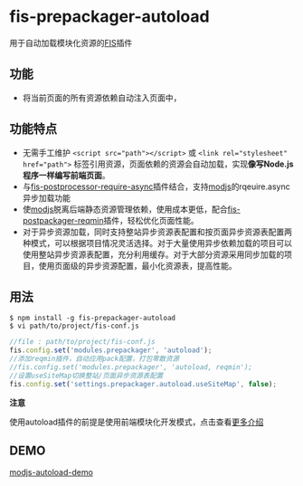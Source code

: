 # fis-prepackager-autoload

用于自动加载模块化资源的[FIS](https://github.com/fex-team/fis)插件

## 功能

 - 将当前页面的所有资源依赖自动注入页面中，


## 功能特点

 - 无需手工维护 ```<script src="path"></script>``` 或 ```<link rel="stylesheet" href="path">``` 标签引用资源，页面依赖的资源会自动加载，实现**像写Node.js程序一样编写前端页面**。
 - 与[fis-postprocessor-require-async](https://github.com/xiangshouding/fis-postprocessor-require-async)插件结合，支持[modjs](https://github.com/fex-team/mod)的rqeuire.async异步加载功能
 - 使[modjs](https://github.com/fex-team/mod)脱离后端静态资源管理依赖，使用成本更低，配合[fis-postpackager-reqmin](https://github.com/hefangshi/fis-postpackager-reqmin)插件，轻松优化页面性能。
 - 对于异步资源加载，同时支持整站异步资源表配置和按页面异步资源表配置两种模式，可以根据项目情况灵活选择。对于大量使用异步依赖加载的项目可以使用整站异步资源表配置，充分利用缓存。对于大部分资源采用同步加载的项目，使用页面级的异步资源配置，最小化资源表，提高性能。

## 用法

    $ npm install -g fis-prepackager-autoload
    $ vi path/to/project/fis-conf.js

```javascript
//file : path/to/project/fis-conf.js
fis.config.set('modules.prepackager', 'autoload');
//添加reqmin插件，自动应用pack配置，打包零散资源
//fis.config.set('modules.prepackager', 'autoload, reqmin');
//设置useSiteMap切换整站/页面异步资源表配置
fis.config.set('settings.prepackager.autoload.useSiteMap', false);
```

**注意**

使用autoload插件的前提是使用前端模块化开发模式，点击查看[更多介绍](#)

## DEMO

[modjs-autoload-demo](https://github.com/hefangshi/modjs-autoload-demo)
